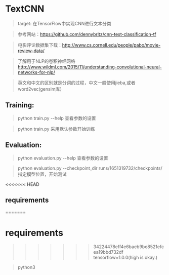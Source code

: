 # TextCNN

>target: 在TensorFlow中实现CNN进行文本分类

>参考网站：https://github.com/dennybritz/cnn-text-classification-tf

>电影评论数据集下载：http://www.cs.cornell.edu/people/pabo/movie-review-data/

>了解用于NLP的卷积神经网络 http://www.wildml.com/2015/11/understanding-convolutional-neural-networks-for-nlp/
 
>英文和中文的区别就是分词的过程，中文一般使用jieba,或者word2vec(gensim库） 

## Training:
>python train.py --help 查看参数的设置

>python train.py  采用默认参数开始训练

## Evaluation:
>python evaluation.py --help 查看参数的设置

>python evaluation.py --checkpoint_dir runs/1651319732/checkpoints/ 
指定模型位置，开始测试

<<<<<<< HEAD
## requirements
=======
# requirements
>>>>>>> 34224478eff4e6baeb9be8521efcea19bbd732df
>tensorflow=1.0.0(high is okay.)

>python3